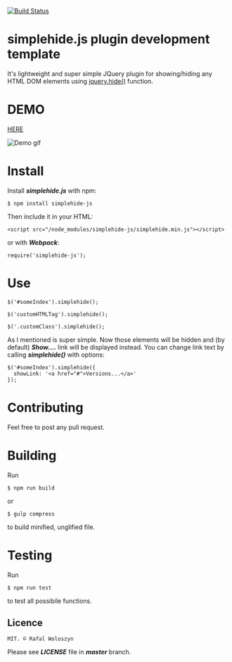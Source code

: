 [![Build Status](https://travis-ci.org/rwoloszyn/simplehide.js.svg?branch=master)](https://travis-ci.org/rwoloszyn/simplehide.js)

# simplehide.js plugin development template 
It's lightweight and super simple JQuery plugin for showing/hiding any HTML DOM elements using [jquery.hide()](http://api.jquery.com/hide/) function.

# DEMO
[HERE](https://jsfiddle.net/wrafal/jb1kxf5z/19/)

![Demo gif](https://raw.githubusercontent.com/rwoloszyn/simplehide.js/master/doc/simplehide-demo.gif)

# Install
Install ***simplehide.js*** with npm:

```
$ npm install simplehide-js
```
Then include it in your HTML:
```
<script src="/node_modules/simplehide-js/simplehide.min.js"></script>
```

or with ***Webpack***:
```
require('simplehide-js');
```

# Use
```
$('#someIndex').simplehide();

$('customHTMLTag').simplehide();

$('.customClass').simplehide();
```
As I mentioned is super simple. Now those elements will be hidden and (by default) ***Show....*** link will
be displayed instead.  You can change link text by calling ***simplehide()*** with options:
```
$('#someIndex').simplehide({
  showLink: '<a href="#">Versions...</a>'
});

```
# Contributing

Feel free to post any pull request.

# Building
Run 
```
$ npm run build
```
or 
```
$ gulp compress
```
to build minified, unglified file.

# Testing
Run 
```
$ npm run test
```
to test all possibile functions.


## Licence 

```
MIT. © Rafal Woloszyn
```
Please see ***LICENSE*** file in ***master*** branch.

